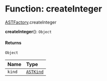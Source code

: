 # Function: createInteger

[ASTFactory](/en/auto-docs/editor/modules/ASTFactory.md).createInteger

**createInteger**(): `Object`

#### Returns

`Object`

| Name | Type |
| :------ | :------ |
| `kind` | [`ASTKind`](/en/auto-docs/editor/enums/ASTKind.md) |
